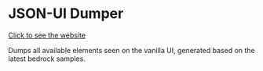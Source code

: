 # JSON-UI Dumper

[Click to see the website](https://theoristmc.github.io/JSON-UI-Dumper/)

Dumps all available elements seen on the vanilla UI, generated based on the latest bedrock samples.